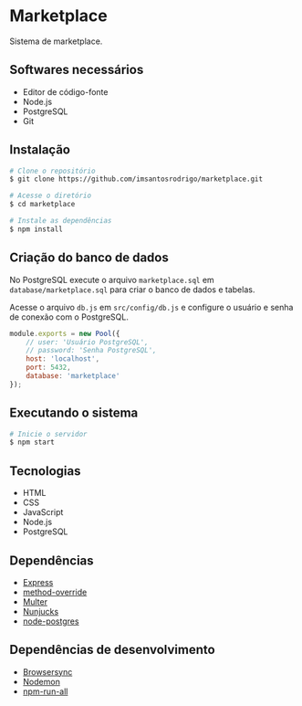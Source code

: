 # Marketplace
Sistema de marketplace.

## Softwares necessários

* Editor de código-fonte
* Node.js
* PostgreSQL
* Git

## Instalação

```bash
# Clone o repositório
$ git clone https://github.com/imsantosrodrigo/marketplace.git

# Acesse o diretório
$ cd marketplace

# Instale as dependências
$ npm install
```

## Criação do banco de dados
No PostgreSQL execute o arquivo `marketplace.sql` em `database/marketplace.sql` para criar o banco de dados e tabelas.

Acesse o arquivo `db.js` em `src/config/db.js` e configure o usuário e senha de conexão com o PostgreSQL.

```js
module.exports = new Pool({
    // user: 'Usuário PostgreSQL',
    // password: 'Senha PostgreSQL',    
    host: 'localhost',
    port: 5432,
    database: 'marketplace'
});
```

## Executando o sistema

```bash
# Inicie o servidor
$ npm start
```

## Tecnologias

* HTML
* CSS
* JavaScript
* Node.js
* PostgreSQL

## Dependências

* [Express](https://github.com/expressjs/express)
* [method-override](https://github.com/expressjs/method-override)
* [Multer](https://github.com/expressjs/multer)
* [Nunjucks](https://github.com/mozilla/nunjucks)
* [node-postgres](https://github.com/brianc/node-postgres)

## Dependências de desenvolvimento

* [Browsersync](https://github.com/BrowserSync/browser-sync)
* [Nodemon](https://github.com/remy/nodemon)
* [npm-run-all](https://github.com/mysticatea/npm-run-all)
